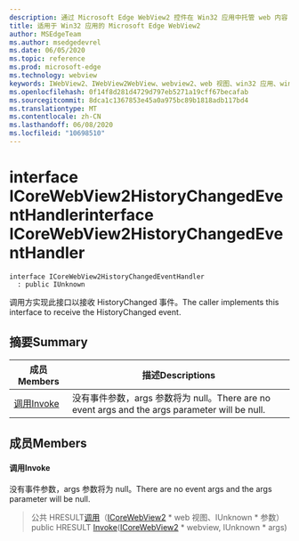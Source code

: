 ```yaml
---
description: 通过 Microsoft Edge WebView2 控件在 Win32 应用中托管 web 内容
title: 适用于 Win32 应用的 Microsoft Edge WebView2
author: MSEdgeTeam
ms.author: msedgedevrel
ms.date: 06/05/2020
ms.topic: reference
ms.prod: microsoft-edge
ms.technology: webview
keywords: IWebView2、IWebView2WebView、webview2、web 视图、win32 应用、win32、edge、ICoreWebView2、ICoreWebView2Controller、浏览器控件、边缘 html
ms.openlocfilehash: 0f14f8d281d4729d797eb5271a19cff67becafab
ms.sourcegitcommit: 8dca1c1367853e45a0a975bc89b1818adb117bd4
ms.translationtype: MT
ms.contentlocale: zh-CN
ms.lasthandoff: 06/08/2020
ms.locfileid: "10698510"
---
```

# <span data-ttu-id="88fc7-104">interface ICoreWebView2HistoryChangedEventHandler</span><span class="sxs-lookup"><span data-stu-id="88fc7-104">interface ICoreWebView2HistoryChangedEventHandler</span></span> 

```
interface ICoreWebView2HistoryChangedEventHandler
  : public IUnknown
```

<span data-ttu-id="88fc7-105">调用方实现此接口以接收 HistoryChanged 事件。</span><span class="sxs-lookup"><span data-stu-id="88fc7-105">The caller implements this interface to receive the HistoryChanged event.</span></span>

## <span data-ttu-id="88fc7-106">摘要</span><span class="sxs-lookup"><span data-stu-id="88fc7-106">Summary</span></span>

 <span data-ttu-id="88fc7-107">成员</span><span class="sxs-lookup"><span data-stu-id="88fc7-107">Members</span></span>                        | <span data-ttu-id="88fc7-108">描述</span><span class="sxs-lookup"><span data-stu-id="88fc7-108">Descriptions</span></span>
--------------------------------|---------------------------------------------
[<span data-ttu-id="88fc7-109">调用</span><span class="sxs-lookup"><span data-stu-id="88fc7-109">Invoke</span></span>](#invoke) | <span data-ttu-id="88fc7-110">没有事件参数，args 参数将为 null。</span><span class="sxs-lookup"><span data-stu-id="88fc7-110">There are no event args and the args parameter will be null.</span></span>

## <span data-ttu-id="88fc7-111">成员</span><span class="sxs-lookup"><span data-stu-id="88fc7-111">Members</span></span>

#### <span data-ttu-id="88fc7-112">调用</span><span class="sxs-lookup"><span data-stu-id="88fc7-112">Invoke</span></span> 

<span data-ttu-id="88fc7-113">没有事件参数，args 参数将为 null。</span><span class="sxs-lookup"><span data-stu-id="88fc7-113">There are no event args and the args parameter will be null.</span></span>

> <span data-ttu-id="88fc7-114">公共 HRESULT[调用](#invoke)（[ICoreWebView2](icorewebview2.md) \* web 视图、IUnknown \* 参数）</span><span class="sxs-lookup"><span data-stu-id="88fc7-114">public HRESULT [Invoke](#invoke)([ICoreWebView2](icorewebview2.md) \* webview, IUnknown \* args)</span></span>

